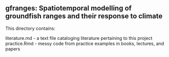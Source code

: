 ## gfranges: Spatiotemporal modelling of groundfish ranges and their response to climate

This directory contains:

literature.md - a text file cataloging literature pertaining to this project
practice.Rmd - messy code from practice examples in books, lectures, and papers
